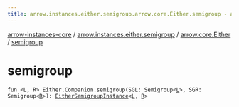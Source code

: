 ```yaml
---
title: arrow.instances.either.semigroup.arrow.core.Either.semigroup - arrow-instances-core
---
```


[arrow-instances-core](../../index.html) / [arrow.instances.either.semigroup](../index.html) / [arrow.core.Either](index.html) / [semigroup](./semigroup.html)

# semigroup

`fun <L, R> Either.Companion.semigroup(SGL: Semigroup<`[`L`](semigroup.html#L)`>, SGR: Semigroup<`[`R`](semigroup.html#R)`>): `[`EitherSemigroupInstance`](../../arrow.instances/-either-semigroup-instance/index.html)`<`[`L`](semigroup.html#L)`, `[`R`](semigroup.html#R)`>`